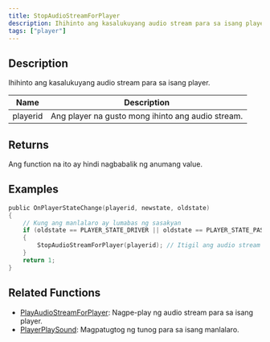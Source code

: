 ```yaml
---
title: StopAudioStreamForPlayer
description: Ihihinto ang kasalukuyang audio stream para sa isang player.
tags: ["player"]
---
```


<VersionWarn version='SA-MP 0.3d' />

## Description

Ihihinto ang kasalukuyang audio stream para sa isang player.

| Name     | Description                                       |
| -------- | ------------------------------------------------- |
| playerid | Ang player na gusto mong ihinto ang audio stream. |

## Returns

Ang function na ito ay hindi nagbabalik ng anumang value.

## Examples

```c
public OnPlayerStateChange(playerid, newstate, oldstate)
{
    // Kung ang manlalaro ay lumabas ng sasakyan
    if (oldstate == PLAYER_STATE_DRIVER || oldstate == PLAYER_STATE_PASSENGER)
    {
        StopAudioStreamForPlayer(playerid); // Itigil ang audio stream
    }
    return 1;
}
```

## Related Functions

- [PlayAudioStreamForPlayer](PlayAudioStreamForPlayer): Nagpe-play ng audio stream para sa isang player.
- [PlayerPlaySound](PlayerPlaySound): Magpatugtog ng tunog para sa isang manlalaro.